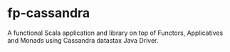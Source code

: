 # fp-cassandra
A functional Scala application and library on top of Functors, Applicatives and Monads using Cassandra datastax Java Driver.
